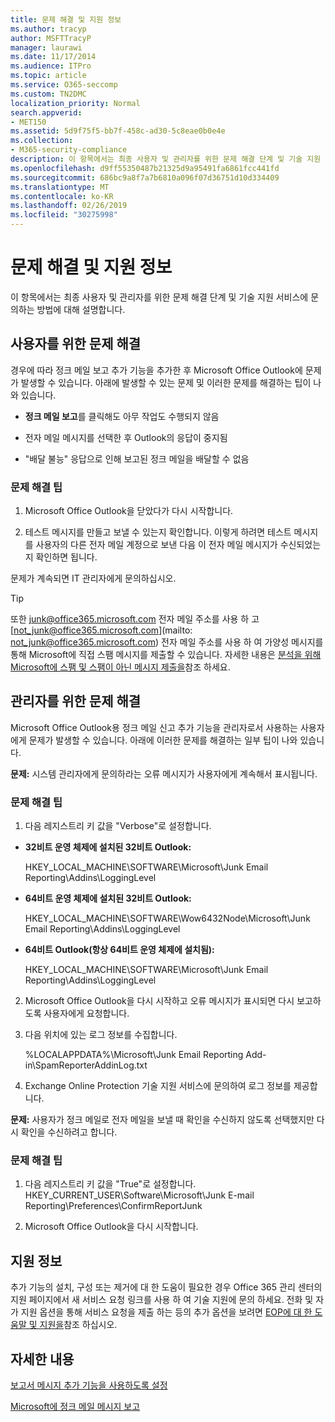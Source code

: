 ```yaml
---
title: 문제 해결 및 지원 정보
ms.author: tracyp
author: MSFTTracyP
manager: laurawi
ms.date: 11/17/2014
ms.audience: ITPro
ms.topic: article
ms.service: O365-seccomp
ms.custom: TN2DMC
localization_priority: Normal
search.appverid:
- MET150
ms.assetid: 5d9f75f5-bb7f-458c-ad30-5c8eae0b0e4e
ms.collection:
- M365-security-compliance
description: 이 항목에서는 최종 사용자 및 관리자를 위한 문제 해결 단계 및 기술 지원 서비스에 문의하는 방법에 대해 설명합니다.
ms.openlocfilehash: d9ff55350487b21325d9a95491fa6861fcc441fd
ms.sourcegitcommit: 686bc9a8f7a7b6810a096f07d36751d10d334409
ms.translationtype: MT
ms.contentlocale: ko-KR
ms.lasthandoff: 02/26/2019
ms.locfileid: "30275998"
---
```

# <a name="troubleshooting-and-support-information"></a>문제 해결 및 지원 정보

이 항목에서는 최종 사용자 및 관리자를 위한 문제 해결 단계 및 기술 지원 서비스에 문의하는 방법에 대해 설명합니다.
  
## <a name="troubleshooting-for-users"></a>사용자를 위한 문제 해결

경우에 따라 정크 메일 보고 추가 기능을 추가한 후 Microsoft Office Outlook에 문제가 발생할 수 있습니다. 아래에 발생할 수 있는 문제 및 이러한 문제를 해결하는 팁이 나와 있습니다. 
  
- **정크 메일 보고**를 클릭해도 아무 작업도 수행되지 않음
    
- 전자 메일 메시지를 선택한 후 Outlook의 응답이 중지됨
    
- "배달 불능" 응답으로 인해 보고된 정크 메일을 배달할 수 없음
    
### <a name="troubleshooting-tip"></a>문제 해결 팁

1. Microsoft Office Outlook을 닫았다가 다시 시작합니다.
    
2. 테스트 메시지를 만들고 보낼 수 있는지 확인합니다. 이렇게 하려면 테스트 메시지를 사용자의 다른 전자 메일 계정으로 보낸 다음 이 전자 메일 메시지가 수신되었는지 확인하면 됩니다.
    
문제가 계속되면 IT 관리자에게 문의하십시오.
  
> [!TIP]
> 또한 [junk@office365.microsoft.com](mailto:junk@office365.microsoft.com) 전자 메일 주소를 사용 하 고 [not_junk@office365.microsoft.com](mailto: not_junk@office365.microsoft.com) 전자 메일 주소를 사용 하 여 가양성 메시지를 통해 Microsoft에 직접 스팸 메시지를 제출할 수 있습니다. 자세한 내용은 [분석을 위해 Microsoft에 스팸 및 스팸이 아닌 메시지 제출을](submit-spam-non-spam-and-phishing-scam-messages-to-microsoft-for-analysis.md)참조 하세요. 
  
## <a name="troubleshooting-for-administrators"></a>관리자를 위한 문제 해결

Microsoft Office Outlook용 정크 메일 신고 추가 기능을 관리자로서 사용하는 사용자에게 문제가 발생할 수 있습니다. 아래에 이러한 문제를 해결하는 일부 팁이 나와 있습니다. 
  
 **문제:** 시스템 관리자에게 문의하라는 오류 메시지가 사용자에게 계속해서 표시됩니다. 
  
### <a name="troubleshooting-tip"></a>문제 해결 팁

1. 다음 레지스트리 키 값을 "Verbose"로 설정합니다.
    
  - **32비트 운영 체제에 설치된 32비트 Outlook:**
    
    HKEY_LOCAL_MACHINE\SOFTWARE\Microsoft\Junk Email Reporting\Addins\LoggingLevel
    
  - **64비트 운영 체제에 설치된 32비트 Outlook:**
    
    HKEY_LOCAL_MACHINE\SOFTWARE\Wow6432Node\Microsoft\Junk Email Reporting\Addins\LoggingLevel
    
  - **64비트 Outlook(항상 64비트 운영 체제에 설치됨):**
    
    HKEY_LOCAL_MACHINE\SOFTWARE\Microsoft\Junk Email Reporting\Addins\LoggingLevel
    
2. Microsoft Office Outlook을 다시 시작하고 오류 메시지가 표시되면 다시 보고하도록 사용자에게 요청합니다.
    
3. 다음 위치에 있는 로그 정보를 수집합니다. 
    
    %LOCALAPPDATA%\Microsoft\Junk Email Reporting Add-in\SpamReporterAddinLog.txt
    
4. Exchange Online Protection 기술 지원 서비스에 문의하여 로그 정보를 제공합니다. 
    
 **문제:** 사용자가 정크 메일로 전자 메일을 보낼 때 확인을 수신하지 않도록 선택했지만 다시 확인을 수신하려고 합니다. 
  
### <a name="troubleshooting-tip"></a>문제 해결 팁

1. 다음 레지스트리 키 값을 "True"로 설정합니다. HKEY_CURRENT_USER\Software\Microsoft\Junk E-mail Reporting\Preferences\ConfirmReportJunk
    
2. Microsoft Office Outlook을 다시 시작합니다.
    
## <a name="support-information"></a>지원 정보

추가 기능의 설치, 구성 또는 제거에 대 한 도움이 필요한 경우 Office 365 관리 센터의 지원 페이지에서 새 서비스 요청 링크를 사용 하 여 기술 지원에 문의 하세요. 전화 및 자가 지원 옵션을 통해 서비스 요청을 제출 하는 등의 추가 옵션을 보려면 [EOP에 대 한 도움말 및 지원을](eop/help-and-support-for-eop.md)참조 하십시오.
  
## <a name="for-more-information"></a>자세한 내용

[보고서 메시지 추가 기능을 사용하도록 설정](https://support.office.com/article/4250c4bc-6102-420b-9e0a-a95064837676)
  
[Microsoft에 정크 메일 메시지 보고](report-junk-email-messages-to-microsoft.md)
  

